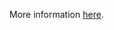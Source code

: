 More information [here](https://docs.prismacloud.io/en/enterprise-edition/policy-reference/azure-policies/azure-kubernetes-policies/ensure-that-aks-uses-disk-encryption-set).
